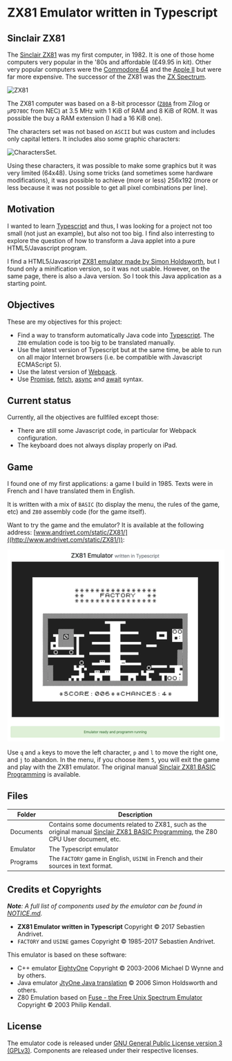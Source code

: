 # ZX81 Emulator written in Typescript

## Sinclair ZX81

The [Sinclair ZX81](https://en.wikipedia.org/wiki/ZX81) was my first computer, in 1982. It is one of those home computers very popular in the '80s and affordable (£49.95 in kit). 
Other very popular computers were the [Commodore 64](https://en.wikipedia.org/wiki/Commodore_64) and the [Apple II](https://en.wikipedia.org/wiki/Apple_II) but were far more expensive.
The successor of the ZX81 was the [ZX Spectrum](https://en.wikipedia.org/wiki/ZX_Spectrum).

![ZX81](https://upload.wikimedia.org/wikipedia/commons/thumb/8/8a/Sinclair-ZX81.png/320px-Sinclair-ZX81.png)

The ZX81 computer was based on a 8-bit processor ([`Z80A`](https://en.wikipedia.org/wiki/Zilog_Z80) from Zilog or `µPD780C` from NEC) at 3.5 MHz with 1 KiB of RAM and 8 KiB of ROM. It was possible the buy a RAM extension (I had a 16 KiB one).

The characters set was not based on `ASCII` but was custom and includes only capital letters. It includes also some graphic characters:

![CharactersSet](https://upload.wikimedia.org/wikipedia/commons/3/35/ZX81_characters_0x00-3F%2C_0x80-BF.png).

Using these characters, it was possible to make some graphics but it was very limited (64x48). Using some tricks (and sometimes some hardware modifications), it was possible to achieve (more or less) 256x192 (more or less because it was not possible to get all pixel combinations per line).

## Motivation

I wanted to learn [Typescript](https://www.typescriptlang.org) and thus, I was looking for a project not too small (not just an example), but also not too big.
I find also interresting to explore the question of how to transform a Java applet into a pure HTML5/Javascript program.

I find a HTML5/Javascript [ZX81 emulator made by Simon Holdsworth](http://www.zx81stuff.org.uk/zx81/jtyone.html), but I found only a minification version, so it was not usable.
However, on the same page, there is also a Java version. So I took this Java application as a starting point.

## Objectives

These are my objectives for this project:

* Find a way to transform automatically Java code into [Typescript](https://www.typescriptlang.org). The `Z80` emulation code is too big to be translated manually.
* Use the latest version of Typescript but at the same time, be able to run on all major Internet browsers (i.e. be compatible with Javascript ECMAScript 5).
* Use the latest version of [Webpack](https://webpack.js.org).
* Use [Promise](https://developer.mozilla.org/en/docs/Web/JavaScript/Reference/Global_Objects/Promise), [fetch](https://developer.mozilla.org/en-US/docs/Web/API/Fetch_API), [async](https://developer.mozilla.org/en-US/docs/Web/JavaScript/Reference/Statements/async_function) and [await](https://developer.mozilla.org/en-US/docs/Web/JavaScript/Reference/Operators/await) syntax.

## Current status

Currently, all the objectives are fullfiled except those:

* There are still some Javascript code, in particular for Webpack configuration.
* The keyboard does not always display properly on iPad.

## Game

I found one of my first applications: a game I build in 1985. Texts were in French and I have translated them in English.

It is written with a mix of `BASIC` (to display the menu, the rules of the game, etc) and `Z80` assembly code (for the game itself).

Want to try the game and the emulator? It is available at the following address: [www.andrivet.com/static/ZX81/]((http://www.andrivet.com/static/ZX81/)):

[![FACTORY](https://github.com/andrivet/zx81-typescript-emulator/raw/master/Programs/FACTORY.png)](http://www.andrivet.com/static/ZX81/)

Use `q` and `a` keys to move the left character, `p` and `l` to move the right one, and `j` to abandon. 
In the menu, if you choose item `5`, you will exit the game and play with the ZX81 emulator. The original manual [Sinclair ZX81 BASIC Programming](https://github.com/andrivet/zx81-typescript-emulator/raw/master/Documents/Sinclair%20ZX81%20BASIC%20Programming.pdf) is available.

## Files

| Folder | Description |
|--------|-------------|
| Documents | Contains some documents related to ZX81, such as the original manual [Sinclair ZX81 BASIC Programming](https://github.com/andrivet/zx81-typescript-emulator/raw/master/Documents/Sinclair%20ZX81%20BASIC%20Programming.pdf), the Z80 CPU User document, etc. |
| Emulator | The Typescript emulator |
| Programs |  The `FACTORY` game in English, `USINE` in French and their sources in text format. |

## Credits et Copyrights

_**Note**: A full list of components used by the emulator can be found in [NOTICE.md](https://github.com/andrivet/zx81-typescript-emulator/blob/master/NOTICE.md)._

* **ZX81 Emulator written in Typescript** Copyright &copy; 2017 Sebastien Andrivet.
* `FACTORY` and `USINE` games Copyright &copy; 1985-2017 Sebastien Andrivet.

This emulator is based on these software:

* C++ emulator [EightyOne](https://sourceforge.net/projects/eightyone-sinclair-emulator/) Copyright &copy; 2003-2006 Michael D Wynne and by others.
* Java emulator [JtyOne Java translation](http://www.zx81stuff.org.uk/zx81/JtyOne.1.3.src.zip) &copy; 2006 Simon Holdsworth and others.
* Z80 Emulation based on [Fuse - the Free Unix Spectrum Emulator](http://fuse-emulator.sourceforge.net) Copyright &copy; 2003 Philip Kendall.

## License

The emulator code is released under [GNU General Public License version 3 (GPLv3)](https://github.com/andrivet/zx81-typescript-emulator/blob/master/LICENSE). Components are released under their respective licenses.

